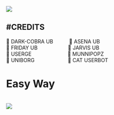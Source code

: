 

<img src="https://telegra.ph/file/0f976cf49ba7961a16fb5.jpg">

<h2>#CREDITS</H2>🔷 DARK-COBRA UB &nbsp &nbsp &nbsp &nbsp &nbsp 🔷 ASENA UB<br>
  🔷 FRIDAY UB &nbsp &nbsp &nbsp &nbsp &nbsp &nbsp &nbsp &nbsp &nbsp &nbsp
  🔷 JARVIS UB<br>
  🔷 USERGE &nbsp &nbsp &nbsp &nbsp &nbsp &nbsp &nbsp &nbsp &nbsp &nbsp &nbsp &nbsp
  🔷 MUNNIPOPZ<br>
  🔷 UNIBORG &nbsp &nbsp &nbsp &nbsp &nbsp &nbsp &nbsp &nbsp &nbsp &nbsp &nbsp
  🔷 CAT USERBOT
</H3>


<h1>Easy Way</h1><br>
<a href="https://dashboard.heroku.com/new?template=https://github.com/prothinkergang/Phantomuserbot/blob/main"><img src="https://www.herokucdn.com/deploy/button.svg"></a>

